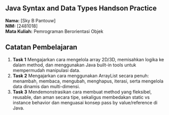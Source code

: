 ## Java Syntax and Data Types Handson Practice

**Nama:** [Sky B Pantouw]\
**NIM:** [2481018]\
**Mata Kuliah:** Pemrograman Berorientasi Objek

## Catatan Pembelajaran

1. **Task 1** Mengajarkan cara mengelola array 2D/3D, memisahkan logika ke dalam method, dan menggunakan 
Java built-in tools untuk mempermudah manipulasi data.
2. **Task 2** Mengajarkan cara menggunakan ArrayList secara penuh: menambah, membaca,
mengubah, menghapus, iterasi, serta mengelola data dinamis dan multi-dimensi.
3. **Task 3** Mendemonstrasikan cara membuat method yang fleksibel, reusable,
dan aman secara tipe, sekaligus membedakan static vs instance behavior dan menguasai konsep pass by value/reference di Java.